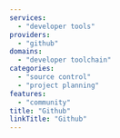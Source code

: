 ```yaml
---
services:
  - "developer tools"
providers:
  - "github"
domains:
  - "developer toolchain"
categories:
  - "source control"
  - "project planning"
features:
  - "community"
title: "Github"
linkTitle: "Github"
---
```

